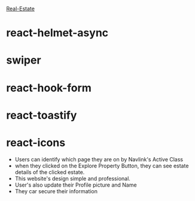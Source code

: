 [Real-Estate]()

 # react-helmet-async
 # swiper
 # react-hook-form
 # react-toastify
 # react-icons

- Users can identify which page they are on by Navlink's Active Class
- when they clicked on the Explore Property Button, they can see estate details of the clicked estate.
- This website's design simple and professional.
- User's also update their Profile picture and Name
- They car secure their information